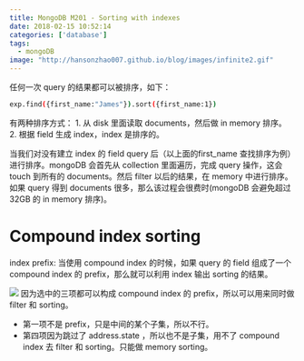 ```yaml
---
title: MongoDB M201 - Sorting with indexes
date: 2018-02-15 10:52:14
categories: ['database']
tags:
  - mongoDB
image: "http://hansonzhao007.github.io/blog/images/infinite2.gif"
---
```


任何一次 query 的结果都可以被排序，如下：
```bash
exp.find({first_name:"James"}).sort({first_name:1})
```

有两种排序方式：
	1. 从 disk 里面读取 documents，然后做 in memory 排序。
	2. 根据 field 生成 index，index 是排序的。

当我们对没有建立 index 的 field query 后（以上面的first_name 查找排序为例）进行排序。mongoDB 会首先从 collection 里面遍历，完成 query 操作，这会 touch 到所有的 documents。然后 filter 以后的结果，在 memory 中进行排序。如果 query 得到 documents 很多，那么该过程会很费时(mongoDB 会避免超过 32GB 的 in memory 排序)。
<!-- more -->
# Compound index sorting
index prefix: 当使用 compound index 的时候，如果 query 的 field 组成了一个 compound index 的 prefix，那么就可以利用 index 输出 sorting 的结果。

![](1.png)
因为选中的三项都可以构成 compound index 的 prefix，所以可以用来同时做 filter 和 sorting。
- 第一项不是 prefix，只是中间的某个子集，所以不行。
- 第四项因为跳过了 address.state ，所以也不是子集，用不了 compound index 去 filter 和 sorting。只能做 memory sorting。
